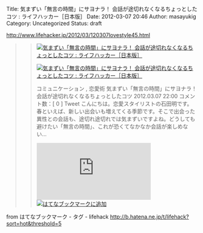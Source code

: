 Title: 気まずい「無言の時間」にサヨナラ！ 会話が途切れなくなるちょっとしたコツ : ライフハッカー［日本版］
Date: 2012-03-07 20:46
Author: masayukig
Category: Uncategorized
Status: draft

<http://www.lifehacker.jp/2012/03/120307lovestyle45.html>  
  
  

> > ![](http://cdn-ak.favicon.st-hatena.com/?url=http%3A%2F%2Fwww.lifehacker.jp%2F)[気まずい「無言の時間」にサヨナラ！
> > 会話が途切れなくなるちょっとしたコツ :
> > ライフハッカー［日本版］](http://www.lifehacker.jp/2012/03/120307lovestyle45.html)
> >
> > [![気まずい「無言の時間」にサヨナラ！
> > 会話が途切れなくなるちょっとしたコツ :
> > ライフハッカー［日本版］](http://cdn-ak.b.st-hatena.com/entryimage/84334993-1331126220.jpg "気まずい「無言の時間」にサヨナラ！ 会話が途切れなくなるちょっとしたコツ : ライフハッカー［日本版］")](http://www.lifehacker.jp/2012/03/120307lovestyle45.html)
> >
> > コミュニケーション , 恋愛術 気まずい「無言の時間」にサヨナラ！
> > 会話が途切れなくなるちょっとしたコツ 2012.03.07 22:00 コメント数：\[
> > 0 \] Tweet こんにちは。恋愛スタイリストの石田明です。
> > 春といえば、新しい出会いも増えてくる季節です。そこで出会った異性との会話も、途切れ途切れでは気まずいですよね。どうしても避けたい「無言の時間」、これが恐くてなかなか会話が楽しめない...
> >
> > [![はてなブックマーク - 気まずい「無言の時間」にサヨナラ！
> > 会話が途切れなくなるちょっとしたコツ :
> > ライフハッカー［日本版］](http://b.hatena.ne.jp/entry/image/http://www.lifehacker.jp/2012/03/120307lovestyle45.html "はてなブックマーク - 気まずい「無言の時間」にサヨナラ！ 会話が途切れなくなるちょっとしたコツ : ライフハッカー［日本版］")](http://b.hatena.ne.jp/entry/http://www.lifehacker.jp/2012/03/120307lovestyle45.html)
> > [![はてなブックマークに追加](http://b.hatena.ne.jp/images/append.gif "はてなブックマークに追加")](http://b.hatena.ne.jp/append?http://www.lifehacker.jp/2012/03/120307lovestyle45.html)

  
  
from はてなブックマーク - タグ - lifehack
<http://b.hatena.ne.jp/t/lifehack?sort=hot&threshold=5>
